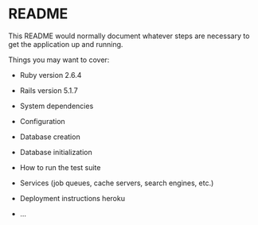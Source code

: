 # README

This README would normally document whatever steps are necessary to get the
application up and running.

Things you may want to cover:

* Ruby version
2.6.4

* Rails version
5.1.7

* System dependencies

* Configuration

* Database creation

* Database initialization

* How to run the test suite

* Services (job queues, cache servers, search engines, etc.)

* Deployment instructions
heroku
* ...
